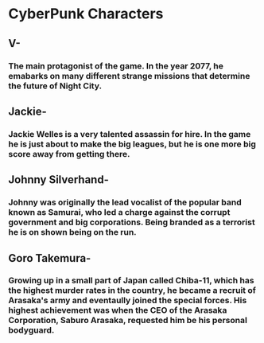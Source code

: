 # CyberPunk Characters
## V-
### The main protagonist of the game. In the year 2077, he emabarks on many different strange missions that determine the future of Night City.
## Jackie-
### Jackie Welles is a very talented assassin for hire. In the game he is just about to make the big leagues, but he is one more big score away from getting there.
## Johnny Silverhand-
### Johnny was originally the lead vocalist of the popular band known as Samurai, who led a charge against the corrupt government and big corporations. Being branded as a terrorist he is on shown being on the run.
## Goro Takemura-
### Growing up in a small part of Japan called Chiba-11, which has the highest murder rates in the country, he became a recruit of Arasaka's army and eventaully joined the special forces. His highest achievement was when the CEO of the Arasaka Corporation, Saburo Arasaka, requested him be his personal bodyguard.
